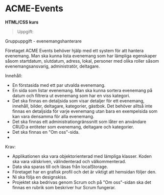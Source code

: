 # ACME-Events

 **HTML/CSS kurs**
 
>Uppgift:

Gruppuppgift - evenemangshanterare

Företaget ACME Events behöver hjälp med ett system för att hantera evenemang. Man ska kunna lista evenemang som har lämpliga egenskaper såsom startdatum, slutdatum, adress, lokal, personer med olika roller såsom evenemangsansvarig, administratör, deltagare.

Innehåll:
- En förstasida med ett par utvalda evenemang.
- En sida som listar evenemang. Man ska kunna sortera evenemang på datum och filtrera ut evenemang som har en viss kategori.
- Det ska finnas en detaljsida som visar detaljer för ett evenemang, innehåll, bilder, deltagare, kategorier, gästbok. Det behöver alltså inte finnas en detaljsida för varje evenemang utan bara en exempelsida som kan vara densamma för alla evenemang.
- Det ska finnas ett administrationgränssnitt som låter en användare CRUD:a entiteter som evenemang, deltagare och kategorier.
- Det ska finnas en "Om oss"-sida.
- 
Krav:
- Applikationen ska vara objektorienterad med lämpliga klasser. Koden ska vara välskriven, välindenterad och välkommenterad.
- Data ska sparas till och läsas från localStorage.
- Företaget har en grafisk profil och det är viktigt att hemsidan följer den.
- Ni ska följa en designskiss.
- Projektet ska bedrivas genom Scrum och på "Om oss"-sidan ska det finnas en rubrik som beskriver hur Scrum fungerar.

